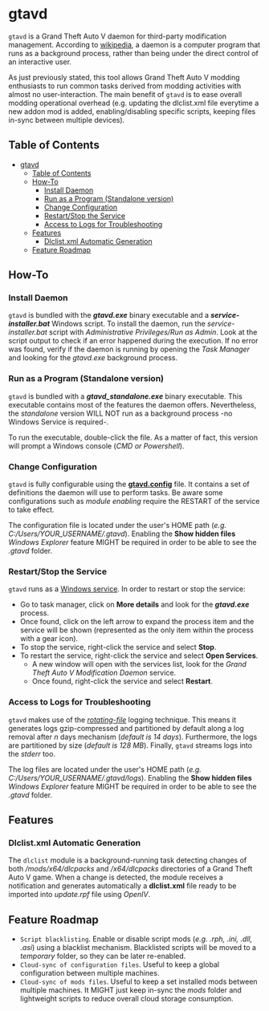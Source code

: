 # gtavd
`gtavd` is a Grand Theft Auto V daemon for third-party modification management. According to 
[wikipedia](https://en.wikipedia.org/wiki/Daemon_(computing)), a daemon is a computer program that runs as a 
background process, rather than being under the direct control of an interactive user.

As just previously stated, this tool allows Grand Theft Auto V modding enthusiasts to run common tasks derived from 
modding activities with almost no user-interaction. 
The main benefit of `gtavd` is to ease overall modding operational overhead (e.g. updating the dlclist.xml file 
everytime a new addon mod is added, enabling/disabling specific scripts, keeping files in-sync between multiple devices).

## Table of Contents

- [gtavd](#gtavd)
  - [Table of Contents](#table-of-contents)
  - [How-To](#how-to)
    - [Install Daemon](#install-daemon)
    - [Run as a Program (Standalone version)](#run-as-a-program-standalone-version)
    - [Change Configuration](#change-configuration)
    - [Restart/Stop the Service](#restartstop-the-service)
    - [Access to Logs for Troubleshooting](#access-to-logs-for-troubleshooting)
  - [Features](#features)
    - [Dlclist.xml Automatic Generation](#dlclistxml-automatic-generation)
  - [Feature Roadmap](#feature-roadmap)

## How-To

### Install Daemon

`gtavd` is bundled with the **_gtavd.exe_** binary executable and a **_service-installer.bat_** Windows script. 
To install the daemon, run the _service-installer.bat_ script with _Administrative Privileges/Run as Admin_. 
Look at the script output to check if an error happened during the execution. If no error was found, 
verify if the daemon is running by opening the _Task Manager_ and looking for the _gtavd.exe_ background process.

### Run as a Program (Standalone version)

`gtavd` is bundled with a **_gtavd_standalone.exe_** binary executable. This executable contains most of the features 
the daemon offers. Nevertheless, the _standalone_ version WILL NOT run as a background process -no Windows Service is 
required-. 

To run the executable, double-click the file. As a matter of fact, this version will prompt a Windows console 
(_CMD or Powershell_).

### Change Configuration

`gtavd` is fully configurable using the [**gtavd.config**](testdata/configs/gtavd.config.yaml) file. It contains a set of definitions the daemon will use to perform tasks. Be aware some configurations such as _module enabling_ require the RESTART of the service to take effect.

The configuration file is located under the user's HOME path (*e.g. C:/Users/YOUR_USERNAME/.gtavd*). Enabling the 
**Show hidden files** _Windows Explorer_ feature MIGHT be required in order to be able to see the _.gtavd_ folder.

### Restart/Stop the Service

`gtavd` runs as a [Windows service](https://docs.microsoft.com/en-us/dotnet/framework/windows-services/introduction-to-windows-service-applications). In order to restart or stop the service: 

- Go to task manager, click on **More details** and look for the **_gtavd.exe_** process. 
- Once found, click on the left arrow to expand the process item and the service will be shown (represented as the only item within the process with a gear icon).
- To stop the service, right-click the service and select **Stop**.
- To restart the service, right-click the service and select **Open Services**.
  - A new window will open with the services list, look for the _Grand Theft Auto V Modification Daemon_ service.
  - Once found, right-click the service and select **Restart**.

### Access to Logs for Troubleshooting

`gtavd` makes use of the [_rotating-file_](https://en.wikipedia.org/wiki/Log_rotation) logging technique. This means it 
generates logs gzip-compressed and partitioned by default along a log removal after _n_ days mechanism 
(_default is 14 days_). Furthermore, the logs are partitioned by size (_default is 128 MB_).
Finally, `gtavd` streams logs into the _stderr_ too.

The log files are located under the user's HOME path (*e.g. C:/Users/YOUR_USERNAME/.gtavd/logs*). Enabling the 
**Show hidden files** _Windows Explorer_ feature MIGHT be required in order to be able to see the _.gtavd_ folder.

## Features

### Dlclist.xml Automatic Generation

The `dlclist` module is a background-running task detecting changes of both _/mods/x64/dlcpacks_ and _/x64/dlcpacks_ directories of a Grand Theft Auto V game. When a change is detected, the module receives a notification and generates automatically a **dlclist.xml** file ready to be imported into _update.rpf_ file using _OpenIV_. 

## Feature Roadmap

- `Script blacklisting`. Enable or disable script mods (_e.g. .rph, .ini, .dll, .asi_) using a blacklist mechanism. 
Blacklisted scripts will be moved to a _temporary_ folder, so they can be later re-enabled. 
- `Cloud-sync of configuration files`. Useful to keep a global configuration between multiple machines.
- `Cloud-sync of mods files`. Useful to keep a set installed mods between multiple machines. It MIGHT just keep in-sync 
the _mods_ folder and lightweight scripts to reduce overall cloud storage consumption.
